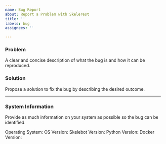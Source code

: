 ```yaml
---
name: Bug Report
about: Report a Problem with Skelerest
title: ''
labels: bug
assignees: ''

---
```


### Problem
A clear and concise description of what the bug is and how it can be reproduced.

### Solution
Propose a solution to fix the bug by describing the desired outcome.

---

### System Information
Provide as much information on your system as possible so the bug can be identified.

Operating System:
OS Version:
Skelebot Version:
Python Version:
Docker Version:
